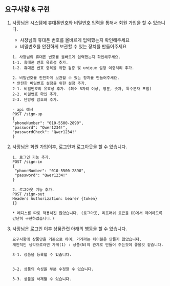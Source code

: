 # 

# 

## 요구사항 & 구현 

1. 사장님은 시스템에 휴대폰번호와 비밀번호 입력을 통해서 회원 가입을 할 수 있습니다.
    - 사장님의 휴대폰 번호를 올바르게 입력했는지 확인해주세요
    - 비밀번호를 안전하게 보관할 수 있는 장치를 만들어주세요
   ``` 
   1. 사장님의 휴대폰 번호를 올바르게 입력했는지 확인해주세요.
   1-1. 휴대폰 번호 유효성 추가.
   1-2. 휴대폰 번호 중복을 위한 검증 맟 unique 설정 이중처리 추가. 
      
   2. 비밀번호를 안전하게 보관할 수 있는 장치를 만들어주세요.
   * 안전한 비밀번호 설정을 위한 설정 추가. 
   2-1. 비밀번호의 유효성 추가. (최소 8자리 이상, 영문, 숫자, 특수문자 포함) 
   2-2. 비밀번호 확인 추가.
   2-3. 단방향 암호화 추가.
   
   - api 예시
   POST /sign-up
   {
   "phoneNumber": "010-5500-2890",
   "password": "Qwer1234!",
   "passwordCheck": "Qwer1234!"
   }
   ```

2. 사장님은 회원 가입이후, 로그인과 로그아웃을 할 수 있습니다. 
   ```
   1. 로그인 기능 추가.
   POST /sign-in
   {
    "phoneNumber": "010-5500-2890",
    "password": "Qwer1234!"
   }
   
   2. 로그아웃 기능 추가.
   POST /sign-out
   Headers Authorization: bearer {token}
   {}
   
   * 레디스를 따로 적용하진 않았습니다. (로그아웃, 리프래쉬 토큰을 DB에서 제어하도록 간단히 구현하였습니다.)
   ```
   

3. 사장님은 로그인 이후 상품관련 아래의 행동을 할 수 있습니다.
   ```
   요구사항에 상품만을 기준으로 하여, 가게라는 테이블은 만들지 않았습니다.
   개인적인 생각으로라면 가게(1) : 상품(N)의 관계로 만들어 주는것이 좋을것 같습니다.
   
   3-1. 상품을 등록할 수 있습니다.
   
   
   3-2. 상품의 속성을 부분 수정할 수 있습니다.
   
   3-3. 상품을 삭제할 수 있습니다.
   ```

















